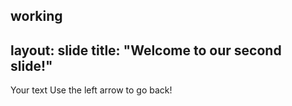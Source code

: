 working
---
layout: slide
title: "Welcome to our second slide!"
---
Your text
Use the left arrow to go back!
